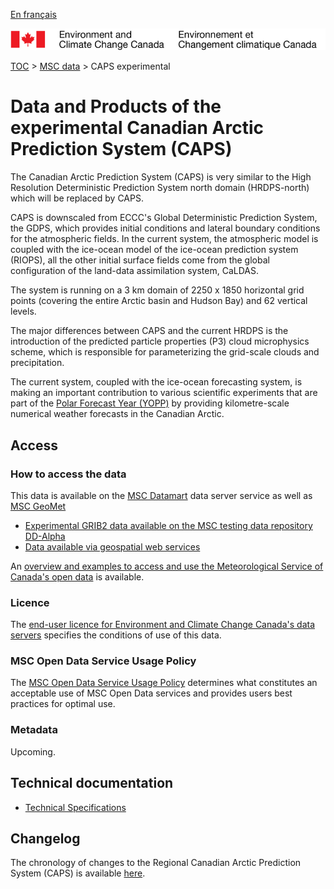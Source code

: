 [En français](readme_caps_fr.md)

![ECCC logo](../../img_eccc-logo.png)

[TOC](../../readme_en.md) > [MSC data](../readme_en.md) > CAPS experimental

# Data and Products of the experimental Canadian Arctic Prediction System (CAPS)

The Canadian Arctic Prediction System (CAPS) is very similar to the High Resolution Deterministic Prediction System north domain (HRDPS-north) which will be replaced by CAPS.

CAPS is downscaled from ECCC's Global Deterministic Prediction System, the GDPS, which provides initial conditions and lateral boundary conditions for the atmospheric fields.  In the current system, the atmospheric model is coupled with the ice-ocean model of the ice-ocean prediction system (RIOPS), all the other initial surface fields come from the global configuration of the land-data assimilation system, CaLDAS.

The system is running on a 3 km domain of 2250 x 1850 horizontal grid points (covering the entire Arctic basin and Hudson Bay) and 62 vertical levels. 

The major differences between CAPS and the current HRDPS is the introduction of the predicted particle properties (P3) cloud microphysics scheme, which is responsible for parameterizing the grid-scale clouds and precipitation.

The current system, coupled with the ice-ocean forecasting system, is making an important contribution to various scientific experiments that are part of the [Polar Forecast Year (YOPP)](https://www.polarprediction.net/) by providing kilometre-scale numerical weather forecasts in the Canadian Arctic.

## Access

### How to access the data

This data is available on the [MSC Datamart](../../msc-datamart/readme_en.md) data server service as well as [MSC GeoMet](../../msc-geomet/readme_en.md)

* [Experimental GRIB2 data available on the MSC testing data repository DD-Alpha](readme_caps-datamart-alpha_en.md) 
* [Data available via geospatial web services](../../msc-geomet/readme_en.md) 

An [overview and examples to access and use the Meteorological Service of Canada's open data](../../usage/readme_en.md) is available.

### Licence

The [end-user licence for Environment and Climate Change Canada's data servers](../../licence/readme_en.md) specifies the conditions of use of this data.

### MSC Open Data Service Usage Policy

The [MSC Open Data Service Usage Policy](../../usage-policy/readme_en.md) determines what constitutes an acceptable use of MSC Open Data services and provides users best practices for optimal use.

### Metadata

Upcoming.

## Technical documentation

* [Technical Specifications](https://collaboration.cmc.ec.gc.ca/cmc/CMOI/product_guide/docs/tech_specifications/CAPS-100_factsheet.pdf)

## Changelog

The chronology of changes to the Regional Canadian Arctic Prediction System (CAPS) is available [here](changelog_caps_en.md).
